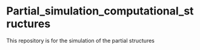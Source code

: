 # Partial_simulation_computational_structures
This repository is for the simulation of the partial structures
